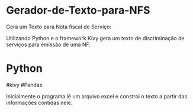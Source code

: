 # Gerador-de-Texto-para-NFS
Gera um Texto para Nota fiscal de Serviço:

Utilizando Python e o framework Kivy gera um texto de discriminação de serviços para emissão de uma NF.

# Python
  #kivy
  #Pandas

Inicialmente o programa lê um arquivo excel e constroi o texto a partir das informações contidas nele. 
